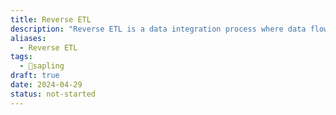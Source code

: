 ```yaml
---
title: Reverse ETL
description: "Reverse ETL is a data integration process where data flows from a data warehouse or data lake back to operational systems or other downstream applications. Unlike traditional ETL processes that move data from source systems to a centralized data repository, reverse ETL focuses on extracting insights or processed data from the centralized repository and delivering it to operational systems or other business applications for operational use. "
aliases:
  - Reverse ETL
tags:
  - 🌱sapling
draft: true
date: 2024-04-29
status: not-started
---
```

